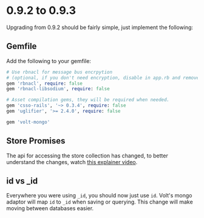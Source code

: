 # 0.9.2 to 0.9.3

Upgrading from 0.9.2 should be fairly simple, just implement the following:

## Gemfile

Add the following to your gemfile:

```ruby
# Use rbnacl for message bus encrpytion
# (optional, if you don't need encryption, disable in app.rb and remove)
gem 'rbnacl', require: false
gem 'rbnacl-libsodium', require: false

# Asset compilation gems, they will be required when needed.
gem 'csso-rails', '~> 0.3.4', require: false
gem 'uglifier', '>= 2.4.0', require: false

gem 'volt-mongo'
```

## Store Promises

The api for accessing the store collection has changed, to better understand the changes, watch [this explainer video](https://www.youtube.com/watch?v=1RX9i8ivtWI).

## id vs _id

Everywhere you were using ```_id```, you should now just use ```id```.  Volt's mongo adaptor will map ```id``` to ```_id``` when saving or querying.  This change will make moving between databases easier.